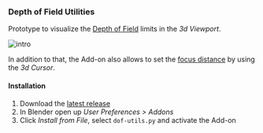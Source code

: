 ### Depth of Field Utilities 

Prototype to visualize the [Depth of Field](https://en.wikipedia.org/wiki/Depth_of_field) limits in the *3d Viewport*.

![intro](https://i.stack.imgur.com/jYyag.jpg)

In addition to that, the Add-on also allows to set the [focus distance](https://docs.blender.org/manual/en/dev/render/cycles/camera.html#focus) by using the *3d Cursor*.





#### Installation

 1. Download the [latest release](https://github.com/p2or/blender-dof-utils/releases)
 2. In Blender open up *User Preferences > Addons*
 3. Click *Install from File*, select `dof-utils.py` and activate the Add-on
